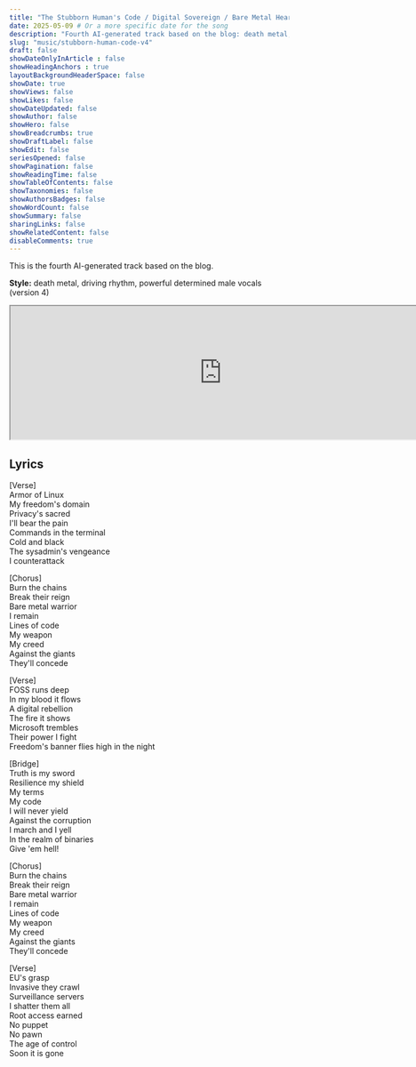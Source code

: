 ```yaml
---
title: "The Stubborn Human's Code / Digital Sovereign / Bare Metal Heart (Version 4)"
date: 2025-05-09 # Or a more specific date for the song
description: "Fourth AI-generated track based on the blog: death metal, driving rhythm, powerful determined male vocals (version 4)."
slug: "music/stubborn-human-code-v4"
draft: false
showDateOnlyInArticle : false
showHeadingAnchors : true
layoutBackgroundHeaderSpace: false
showDate: true
showViews: false
showLikes: false
showDateUpdated: false
showAuthor: false
showHero: false
showBreadcrumbs: true
showDraftLabel: false
showEdit: false
seriesOpened: false
showPagination: false
showReadingTime: false
showTableOfContents: false
showTaxonomies: false
showAuthorsBadges: false
showWordCount: false
showSummary: false
sharingLinks: false
showRelatedContent: false
disableComments: true
---
```


This is the fourth AI-generated track based on the blog.

**Style:** death metal, driving rhythm, powerful determined male vocals (version 4)

<iframe src="https://suno.com/embed/80ad3214-f5a1-4186-a0cd-b4058020ee18" width="760" height="240"><a href="https://suno.com/song/80ad3214-f5a1-4186-a0cd-b4058020ee18">Listen on Suno</a></iframe>

## Lyrics
[Verse]  
Armor of Linux  
My freedom's domain  
Privacy's sacred  
I'll bear the pain  
Commands in the terminal  
Cold and black  
The sysadmin's vengeance  
I counterattack  

[Chorus]  
Burn the chains  
Break their reign  
Bare metal warrior  
I remain  
Lines of code  
My weapon  
My creed  
Against the giants  
They'll concede  

[Verse]  
FOSS runs deep  
In my blood it flows  
A digital rebellion  
The fire it shows  
Microsoft trembles  
Their power I fight  
Freedom's banner flies high in the night  

[Bridge]  
Truth is my sword  
Resilience my shield  
My terms  
My code  
I will never yield  
Against the corruption  
I march and I yell  
In the realm of binaries  
Give 'em hell!  

[Chorus]  
Burn the chains  
Break their reign  
Bare metal warrior  
I remain  
Lines of code  
My weapon  
My creed  
Against the giants  
They'll concede  

[Verse]  
EU's grasp  
Invasive they crawl  
Surveillance servers  
I shatter them all  
Root access earned  
No puppet  
No pawn  
The age of control  
Soon it is gone  